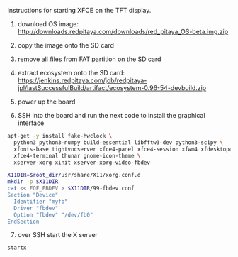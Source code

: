 Instructions for starting XFCE on the TFT display.

1. download OS image:
http://downloads.redpitaya.com/downloads/red_pitaya_OS-beta.img.zip

2. copy the image onto the SD card

3. remove all files from FAT partition on the SD card

4. extract ecosystem onto the SD card:
https://jenkins.redpitaya.com/job/redpitaya-jpl/lastSuccessfulBuild/artifact/ecosystem-0.96-54-devbuild.zip

5. power up the board

6. SSH into the board and run the next code to install the graphical interface
```bash
apt-get -y install fake-hwclock \
  python3 python3-numpy build-essential libfftw3-dev python3-scipy \
  xfonts-base tightvncserver xfce4-panel xfce4-session xfwm4 xfdesktop4 \
  xfce4-terminal thunar gnome-icon-theme \
  xserver-xorg xinit xserver-xorg-video-fbdev

X11DIR=$root_dir/usr/share/X11/xorg.conf.d
mkdir -p $X11DIR
cat << EOF_FBDEV > $X11DIR/99-fbdev.conf
Section "Device"  
  Identifier "myfb"
  Driver "fbdev"
  Option "fbdev" "/dev/fb0"
EndSection
```

7. over SSH start the X server
```bash
startx
```
